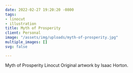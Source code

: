 ```yaml
---
date: 2022-02-27 19:20:20 -0800
tags:
- linocut
- illustration
title: Myth of Prosperity
client: Personal
image: "/assets/img/uploads/myth-of-prosperity.jpg"
multiple_images: []
svg: false

---
```

Myth of Prosperity Linocut Original artwork by Isaac Horton.